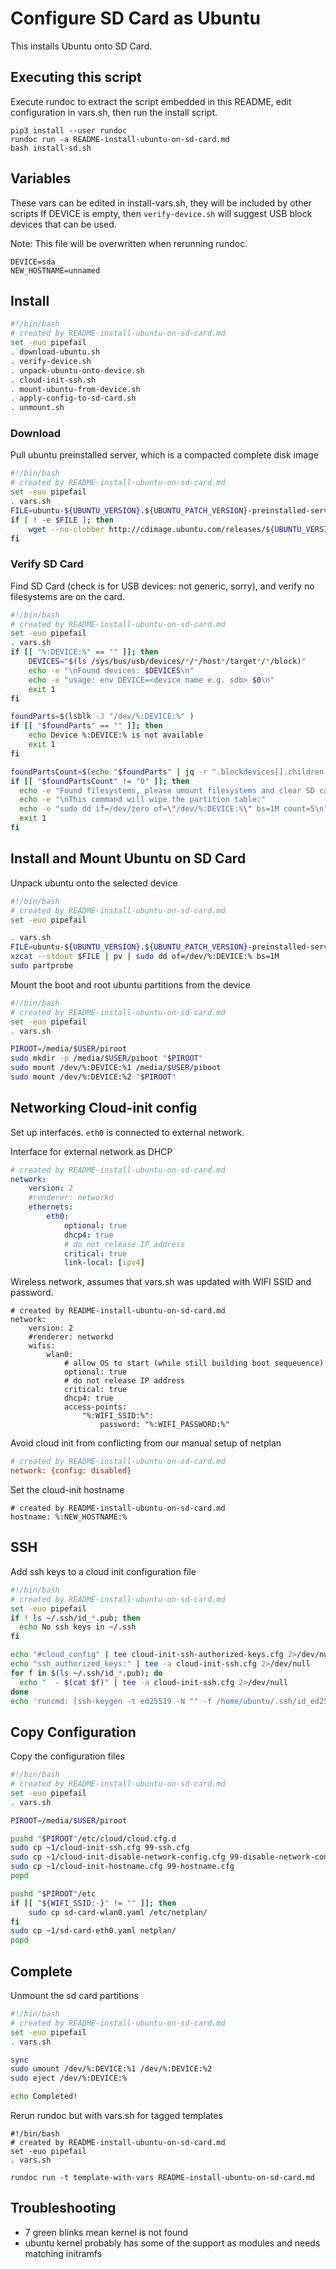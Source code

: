 # Configure SD Card as Ubuntu

This installs Ubuntu onto SD Card.

## Executing this script

Execute rundoc to extract the script embedded in this README, edit configuration in vars.sh, then run the install script.

```
pip3 install --user rundoc
rundoc run -a README-install-ubuntu-on-sd-card.md
bash install-sd.sh
```

## Variables 

These vars can be edited in install-vars.sh, they will be included by other scripts
If DEVICE is empty, then `verify-device.sh` will suggest USB block devices that can be used.

Note: This file will be overwritten when rerunning rundoc.

```env
DEVICE=sda
NEW_HOSTNAME=unnamed
```

## Install

```create-file:install-sd.sh
#!/bin/bash
# created by README-install-ubuntu-on-sd-card.md
set -euo pipefail
. download-ubuntu.sh
. verify-device.sh
. unpack-ubuntu-onto-device.sh
. cloud-init-ssh.sh
. mount-ubuntu-from-device.sh
. apply-config-to-sd-card.sh
. unmount.sh
```

### Download

Pull ubuntu preinstalled server, which is a compacted complete disk image

```create-file:download-ubuntu.sh
#!/bin/bash
# created by README-install-ubuntu-on-sd-card.md
set -euo pipefail
. vars.sh
FILE=ubuntu-${UBUNTU_VERSION}.${UBUNTU_PATCH_VERSION}-preinstalled-server-armhf+raspi.img.xz
if [ ! -e $FILE ]; then
    wget --no-clobber http://cdimage.ubuntu.com/releases/${UBUNTU_VERSION}/release/$FILE
fi
```

### Verify SD Card

Find SD Card (check is for USB devices: not generic, sorry), and verify no filesystems are on the card.

```r-create-file:verify-device.sh
#!/bin/bash
# created by README-install-ubuntu-on-sd-card.md
set -euo pipefail
. vars.sh
if [[ "%:DEVICE:%" == "" ]]; then
    DEVICES="$(ls /sys/bus/usb/devices/*/*/host*/target*/*/block)"
    echo -e "\nFound devices: $DEVICES\n"
    echo -e "usage: env DEVICE=<device name e.g. sdb> $0\n"
    exit 1
fi

foundParts=$(lsblk -J "/dev/%:DEVICE:%" )
if [[ "$foundParts" == "" ]]; then
    echo Device %:DEVICE:% is not available
    exit 1
fi

foundPartsCount=$(echo "$foundParts" | jq -r ".blockdevices[].children|length")
if [[ "$foundPartsCount" != "0" ]]; then
  echo -e "Found filesystems, please umount filesystems and clear SD card partition table:\n$(lsblk --fs /dev/%:DEVICE:%)"
  echo -e "\nThis command will wipe the partition table:"
  echo -e "sudo dd if=/dev/zero of=\"/dev/%:DEVICE:%\" bs=1M count=5\n" 
  exit 1
fi
```

## Install and Mount Ubuntu on SD Card

Unpack ubuntu onto the selected device

```r-create-file:unpack-ubuntu-onto-device.sh
#!/bin/bash
# created by README-install-ubuntu-on-sd-card.md
set -euo pipefail

. vars.sh
FILE=ubuntu-${UBUNTU_VERSION}.${UBUNTU_PATCH_VERSION}-preinstalled-server-armhf+raspi.img.xz
xzcat --stdout $FILE | pv | sudo dd of=/dev/%:DEVICE:% bs=1M
sudo partprobe
```

Mount the boot and root ubuntu partitions from the device
```r-create-file:mount-ubuntu-from-device.sh
#!/bin/bash
# created by README-install-ubuntu-on-sd-card.md
set -euo pipefail
. vars.sh

PIROOT=/media/$USER/piroot
sudo mkdir -p /media/$USER/piboot "$PIROOT"
sudo mount /dev/%:DEVICE:%1 /media/$USER/piboot
sudo mount /dev/%:DEVICE:%2 "$PIROOT"
```

## Networking Cloud-init config

Set up interfaces. `eth0` is connected to external network.

Interface for external network as DHCP
```create-file:sd-card-eth0.yaml
# created by README-install-ubuntu-on-sd-card.md
network:
    version: 2
    #renderer: networkd
    ethernets:
        eth0:
            optional: true
            dhcp4: true
            # do not release IP address
            critical: true
            link-local: [ipv4]
```

Wireless network, assumes that vars.sh was updated with WIFI SSID and password.

```r-create-file:sd-card-wlan0.yaml#template-with-vars
# created by README-install-ubuntu-on-sd-card.md
network:
    version: 2
    #renderer: networkd
    wifis:
        wlan0:
            # allow OS to start (while still building boot sequeuence)
            optional: true
            # do not release IP address
            critical: true
            dhcp4: true
            access-points:
                "%:WIFI_SSID:%":
                    password: "%:WIFI_PASSWORD:%"
```

Avoid cloud init from conflicting from our manual setup of netplan
```create-file:cloud-init-disable-network-config.cfg
# created by README-install-ubuntu-on-sd-card.md
network: {config: disabled}
```

Set the cloud-init hostname

```r-create-file:cloud-init-hostname.cfg#template-with-vars
# created by README-install-ubuntu-on-sd-card.md
hostname: %:NEW_HOSTNAME:%
```

## SSH

Add ssh keys to a cloud init configuration file

```create-file:cloud-init-ssh.sh
#!/bin/bash
# created by README-install-ubuntu-on-sd-card.md
set -euo pipefail
if ! ls ~/.ssh/id_*.pub; then
  echo No ssh keys in ~/.ssh
fi

echo "#cloud_config" | tee cloud-init-ssh-authorized-keys.cfg 2>/dev/null
echo "ssh_authorized_keys:" | tee -a cloud-init-ssh.cfg 2>/dev/null
for f in $(ls ~/.ssh/id_*.pub); do
  echo "  - $(cat $f)" | tee -a cloud-init-ssh.cfg 2>/dev/null
done
echo 'runcmd: [ssh-keygen -t ed25519 -N "" -f /home/ubuntu/.ssh/id_ed25519]' > cloud-init-ssh.cfg
```

## Copy Configuration

Copy the configuration files
```r-create-file:apply-config-to-sd-card.sh
#!/bin/bash
# created by README-install-ubuntu-on-sd-card.md
set -euo pipefail
. vars.sh

PIROOT=/media/$USER/piroot

pushd "$PIROOT"/etc/cloud/cloud.cfg.d
sudo cp ~1/cloud-init-ssh.cfg 99-ssh.cfg
sudo cp ~1/cloud-init-disable-network-config.cfg 99-disable-network-config.cfg
sudo cp ~1/cloud-init-hostname.cfg 99-hostname.cfg
popd

pushd "$PIROOT"/etc
if [[ "${WIFI_SSID:-}" != "" ]]; then
    sudo cp sd-card-wlan0.yaml /etc/netplan/
fi
sudo cp ~1/sd-card-eth0.yaml netplan/
popd

```


## Complete

Unmount the sd card partitions

```r-create-file:unmount.sh
#!/bin/bash
# created by README-install-ubuntu-on-sd-card.md
set -euo pipefail
. vars.sh

sync
sudo umount /dev/%:DEVICE:%1 /dev/%:DEVICE:%2
sudo eject /dev/%:DEVICE:%

echo Completed!
```

Rerun rundoc but with vars.sh for tagged templates
```
#!/bin/bash
# created by README-install-ubuntu-on-sd-card.md
set -euo pipefail
. vars.sh

rundoc run -t template-with-vars README-install-ubuntu-on-sd-card.md
```

## Troubleshooting

- 7 green blinks mean kernel is not found
- ubuntu kernel probably has some of the support as modules and needs matching initramfs
